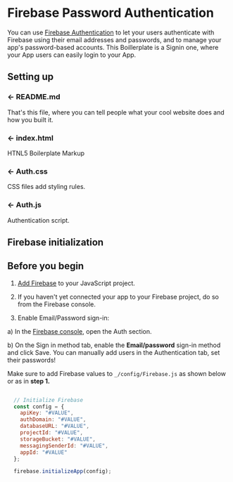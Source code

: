 Firebase Password Authentication
=================

You can use [Firebase Authentication](https://firebase.google.com/products/auth) to let your users authenticate with Firebase using their email addresses and passwords, and to manage your app's password-based accounts. This Boillerplate is a Signin one, where your App users can easily login to your App.

Setting up
------------

### ← README.md

That's this file, where you can tell people what your cool website does and how you built it.

### ← index.html

HTNL5 Boilerplate Markup

### ← Auth.css

CSS files add styling rules.

### ← Auth.js

Authentication script.

Firebase initialization
------------------------

## Before you begin

  1. [Add Firebase](https://firebase.google.com/docs/web/setup) to your JavaScript project.
  
  2. If you haven't yet connected your app to your Firebase project, do so from the Firebase console.
  
  3. Enable Email/Password sign-in:
  
   a) In the [Firebase console](https://console.firebase.google.com/), open the Auth section.
    
   b) On the Sign in method tab, enable the **Email/password** sign-in method and click Save.
   You can manually add users in the Authentication tab, set their passwords!
   
Make sure to add Firebase values to `_/config/Firebase.js` as shown below or as in **step 1.**

```js

  // Initialize Firebase
  const config = {
    apiKey: "#VALUE",
    authDomain: "#VALUE",
    databaseURL: "#VALUE",
    projectId: "#VALUE",
    storageBucket: "#VALUE",
    messagingSenderId: "#VALUE",
    appId: "#VALUE"
  };

  firebase.initializeApp(config);

```
